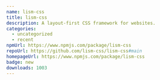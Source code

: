 ```yaml
---
name: lism-css
title: lism-css
description: A layout-first CSS framework for websites.
categories:
  - uncategorized
  - recent
npmUrl: https://www.npmjs.com/package/lism-css
repoUrl: https://github.com/lism-css/lism-css#main
homepageUrl: https://www.npmjs.com/package/lism-css
badge: new
downloads: 1003
---
```

